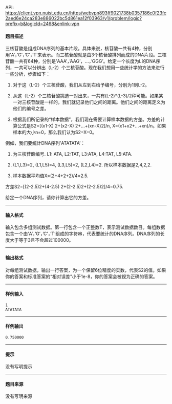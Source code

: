 API: https://client.vpn.nuist.edu.cn/https/webvpn893ff9021738b0357186c0f23fc2aed6e24ca283e886022bc5d861ea12f03963/v1/problem/logic?prefix=b&logicId=2468&enlink-vpn

#### 题目描述

三核苷酸是组成DNA序列的基本片段。具体来说，核苷酸一共有4种，分别用’A’，’G’，’C’，’T’来表示。而三核苷酸就是由3个核苷酸排列而成的DNA片段。三核苷酸一共有64种，分别是’AAA’，’AAG’，…，’GGG’。给定一个长度为L的DNA序列，一共可以分辨出（L-2）个三核苷酸。现在我们想用一些统计学的方法来进行一些分析，步骤如下：

1. 对于这（L-2）个三核苷酸，我们从左到右给予编号，分别为1到L-2。

2. 从这（L-2）个三核苷酸挑选一对出来，一共有(L-2)\*(L-3)/2种可能。如果某一对三核苷酸是一样的，我们就记录他们之间的距离。他们之间的距离定义为他们的编号之差。

3. 根据我们所记录的“样本数据”，我们现在需要计算样本数据的方差。方差的计算公式是S2=\[(x1\-X) 2+(x2\-X) 2+…+(xn\-X)2\]/n, X=(x1+x2+…+xn)/n。如果样本的大小n=0，那么我们认为S2=X=0。

例如，我们要统计DNA序列’ATATATA’：

1. 为三核苷酸编号. L1: ATA, L2:TAT, L3:ATA, L4:TAT, L5:ATA.

2. (L1,L3)=2, (L1,L5)=4, (L3,L5)=2, (L2,L4)=2. 所以样本数据是2,4,2,2.

3. 样本数据平均值X=(2+4+2+2)/4=2.5.

方差S2=\[(2-2.5)2+(4-2.5) 2+(2-2.5)2+(2-2.5)2\]/4=0.75.

 给定一个DNA序列，请你计算出它的方差。

---

#### 输入格式

输入包含多组测试数据。第一行包含一个正整数T，表示测试数据数目。每组数据包含一个由’A’，’G’，’C’，’T’组成的字符串，代表要统计的DNA序列。DNA序列的长度大于等于3且不会超过100000。

---

#### 输出格式

对每组测试数据，输出一行答案，为一个保留6位精度的实数，代表S2的值。如果你的答案和标准答案的“相对误差”小于1e-8，你的答案会被视为正确的答案。

---

#### 样例输入
```
1
ATATATA

```

---

#### 样例输出
```
0.750000
```

---

#### 提示

没有写明提示

---

#### 题目来源

没有写明来源